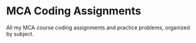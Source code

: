 # MCA Coding Assignments  
All my MCA course coding assignments and practice problems, organized by subject.  
